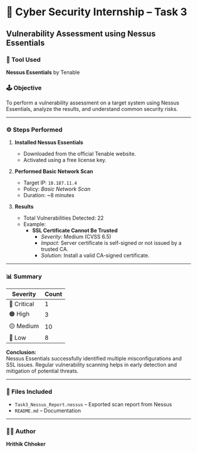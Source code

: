 # 🔐 Cyber Security Internship – Task 3  
## Vulnerability Assessment using Nessus Essentials  

### 🧰 Tool Used  
**Nessus Essentials** by Tenable  

### 🕹️ Objective  
To perform a vulnerability assessment on a target system using Nessus Essentials, analyze the results, and understand common security risks.

---

### ⚙️ Steps Performed  

1. **Installed Nessus Essentials**
   - Downloaded from the official Tenable website.  
   - Activated using a free license key.  

2. **Performed Basic Network Scan**
   - Target IP: `10.187.11.4`  
   - Policy: *Basic Network Scan*  
   - Duration: ~8 minutes  

3. **Results**
   - Total Vulnerabilities Detected: 22  
   - Example:  
     - **SSL Certificate Cannot Be Trusted**  
       - *Severity:* Medium (CVSS 6.5)  
       - *Impact:* Server certificate is self-signed or not issued by a trusted CA.  
       - *Solution:* Install a valid CA-signed certificate.  

---

### 📊 Summary  
| Severity | Count |
|-----------|-------|
| 🔴 Critical | 1 |
| 🟠 High | 3 |
| 🟡 Medium | 10 |
| 🔵 Low | 8 |

**Conclusion:**  
Nessus Essentials successfully identified multiple misconfigurations and SSL issues. Regular vulnerability scanning helps in early detection and mitigation of potential threats.

---

### 📎 Files Included  
- `Task3_Nessus_Report.nessus` – Exported scan report from Nessus  
- `README.md` – Documentation  

---

### 👨‍💻 Author  
**Hrithik Chhoker**
